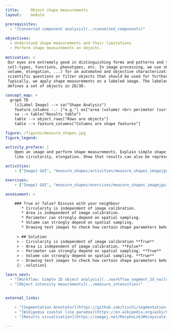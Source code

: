 ```yaml
---
title:     Object shape measurements
layout:    module

prerequisites:
  - "[Connected component analysis](../connected_components)"
    
objectives:
  - Understand shape measurements and their limitations
  - Perform shape measurements on objects. 
  
motivation: >
 Our eyes are extremely good in distinguishing forms and patterns and this has proven to be a powerful tool for characterizing different 
 cell-types, functions, phenotypes, etc. In image processing, we use shape measurements (e.g. area, 
 volume, elongation, ...) for an automated and objective characterization of forms. Consequently, one can address
 scientific questions or filter objects that should be used for further processing. 
 Typically, we apply shape measurements on a labeled image. The labeled image, as obtained after a connected component analysis, 
 defines a set of objects in 2D/3D. 

concept_map: >
  graph TD
    li[Label Image] --> sa("Shape Analysis")
    feature_columns -.- |"e.g."| ex["area (volume) <br> perimeter (surface)<br>circularity = 4 Pi A/P^2"]
    sa --> table("Results table")
    table --> object_rows["Rows are objects"]
    table --> feature_columns["Columns are shape features"]

figure: /figures/measure_shapes.jpg
figure_legend: 

activity_preface: |
    Open an image and perform shape measurements. Explain simple shape features (area, volume, perimeter) and some more complexes
    like circularity, elongation. Show that results can also be represented as an image.
 
activities:
    - ["ImageJ GUI", "measure_shapes/activities/measure_shapes_imagejgui.md", "markdown"]

exercises:
    - ["ImageJ GUI", "measure_shapes/exercises/measure_shapes_imagejgui.md"]

assessment: >

    ### True or false? Discuss with your neighbour      
       * Circularity is independent of image calibration.
       * Area is independent of image calibration.
       * Perimeter can strongly depend on spatial sampling.
       * Volume can strongly depend on spatial sampling.
       * Drawing test images to check how certain shape parameters behave is a good idea.
       
     > ## Solution
     > - Circularity is independent of image calibration **True**
     > - Area is independent of image calibration. **False**
     > - Perimeter can strongly depend on spatial sampling. **True**
     > - Volume can strongly depend on spatial sampling. **True**
     > - Drawing test images to check how certain shape parameters behave is a good idea. **True**
     {: .solution}

learn_next:
  - "[Workflow: Simple 2D object analysis](../workflow_segment_2d_nuclei_measure_shape)"
  - "[Object intensity meaurements](../measure_intensities)"


external_links:
    
    - "[Segmentation Annotator](https://github.com/tischi/segmentation-annotator#segmentation-annotator). Label mask and measurements exploration and annotation in ImageJ"
    - "[Wikipedia coastal line paradox](https://en.wikipedia.org/wiki/Coastline_paradox). Effect of Sampling and resolution on the measurements"
    - "[Results visualisation](https://imagej.net/MorphoLibJ#Grayscale_morphological_filters). Label visualization in 3D viewer"

---
```



